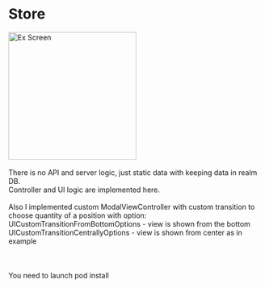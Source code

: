 # Store

<img src='https://raw.githubusercontent.com/llodi/Store/master/Store.gif' width='253' alt='Ex Screen'>
<br><br>
There is no API and server logic, just static data with keeping data in realm DB. <br>
Controller and UI logic are implemented here.<br><br>
Also I implemented custom ModalViewController with custom transition to choose quantity of a position with option: 
    UICustomTransitionFromBottomOptions - view is shown from the bottom<br>
    UICustomTransitionCentrallyOptions - view is shown from center as in example<br>
<br>
<br><br>
You need to launch pod install
